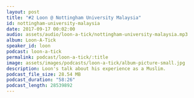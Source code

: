 ```yaml
---
layout: post
title: "#2 Loon @ Nottingham University Malaysia"
id: nottingham-university-malaysia
date: 2017-09-17 00:02:00
audio: assets/audio/loon-a-tick/nottingham-university-malaysia.mp3
album: Loon-A-Tick
speaker_id: loon
podcast: loon-a-tick
permalink: podcast/loon-a-tick/:title
image: assets/images/podcasts/loon-a-tick/album-picture-small.jpg
description: Loon's talk about his experience as a Muslim.
podcast_file_size: 28.54 MB
podcast_duration: "58:26"
podcast_length: 28539892
---
```

